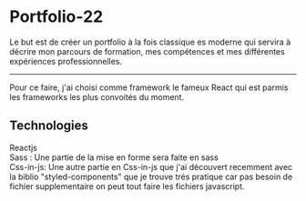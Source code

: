 # Portfolio-22

Le but est de créer un portfolio à la fois classique es moderne qui servira à décrire mon 
parcours de formation, mes compétences et mes différentes expériences professionnelles.
***
Pour ce faire, j'ai choisi comme framework le fameux React qui est parmis les frameworks 
les plus convoités du moment.

## Technologies
Reactjs  
Sass	: Une partie de la mise en forme sera faite en sass  
Css-in-js: Une autre partie en Css-in-js que j'ai découvert recemment avec la biblio "styled-components"
que je trouve trés pratique car pas besoin de fichier supplementaire on peut tout faire les fichiers
javascript.  




